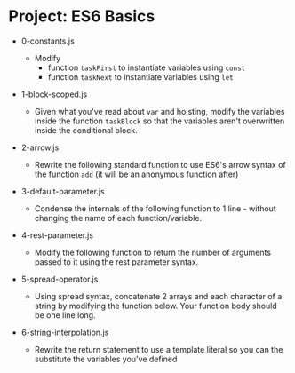 # Project: ES6 Basics

*   0-constants.js
    - Modify
      - function `taskFirst` to instantiate variables using `const`
      - function `taskNext` to instantiate variables using `let`

*   1-block-scoped.js
    - Given what you've read about `var` and hoisting, modify the variables inside the function `taskBlock` so that the variables aren't overwritten inside the conditional block.

*   2-arrow.js
    - Rewrite the following standard function to use ES6's arrow syntax of the function `add` (it will be an anonymous function after)

*   3-default-parameter.js
    - Condense the internals of the following function to 1 line - without changing the name of each function/variable.

*   4-rest-parameter.js
    - Modify the following function to return the number of arguments passed to it using the rest parameter syntax.

*   5-spread-operator.js
    - Using spread syntax, concatenate 2 arrays and each character of a string by modifying the function below. Your function body should be one line long.

*   6-string-interpolation.js
    - Rewrite the return statement to use a template literal so you can the substitute the variables you've defined

